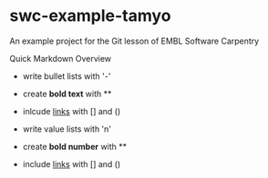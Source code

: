 # swc-example-tamyo
An example project for the Git lesson of EMBL Software Carpentry

Quick Markdown Overview

- write bullet lists with '-'
- create **bold text** with **
- inlcude [links](https://embl.de) with [] and ()

- write value lists with 'n'
- create **bold number** with **
- include [links](https://embl.de) with [] and ()
